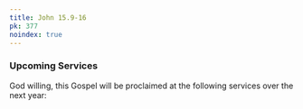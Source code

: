 ```yaml
---
title: John 15.9-16
pk: 377
noindex: true
---
```


### Upcoming Services

God willing, this Gospel will be proclaimed at the following services over the next year:


